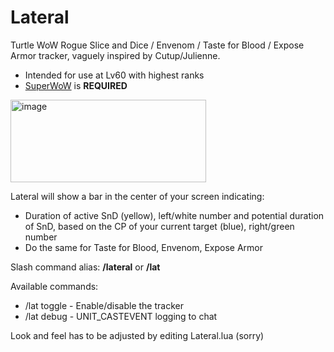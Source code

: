 # Lateral
Turtle WoW Rogue Slice and Dice / Envenom / Taste for Blood / Expose Armor tracker, vaguely inspired by Cutup/Julienne.
- Intended for use at Lv60 with highest ranks
- [SuperWoW](https://github.com/balakethelock/SuperWoW) is **REQUIRED**

<img width="313" height="132" alt="image" src="https://github.com/user-attachments/assets/08941e0b-7dd0-4920-8f73-dae3c248e096" />

Lateral will show a bar in the center of your screen indicating:
* Duration of active SnD (yellow), left/white number and potential duration of SnD, based on the CP of your current target (blue), right/green number
* Do the same for Taste for Blood, Envenom, Expose Armor

Slash command alias:
**/lateral** or **/lat**

Available commands:
* /lat toggle - Enable/disable the tracker
* /lat debug - UNIT_CASTEVENT logging to chat

Look and feel has to be adjusted by editing Lateral.lua (sorry)
